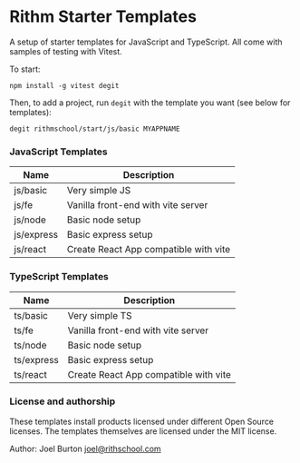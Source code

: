 Rithm Starter Templates
=======================

A setup of starter templates for JavaScript and TypeScript. All come
with samples of testing with Vitest.

To start:

```
npm install -g vitest degit
```



Then, to add a project, run `degit` with the template you want (see below for templates):

```
degit rithmschool/start/js/basic MYAPPNAME
```

### JavaScript Templates

| Name       | Description                           |
|------------|---------------------------------------|
| js/basic   | Very simple JS                        |
| js/fe      | Vanilla front-end with vite server    |
| js/node    | Basic node setup                      |
| js/express | Basic express setup                   |
| js/react   | Create React App compatible with vite |

### TypeScript Templates

| Name       | Description                           |
|------------|---------------------------------------|
| ts/basic   | Very simple TS                        |
| ts/fe      | Vanilla front-end with vite server    |
| ts/node    | Basic node setup                      |
| ts/express | Basic express setup                   |
| ts/react   | Create React App compatible with vite |

### License and authorship

These templates install products licensed under different Open Source licenses. 
The templates themselves are licensed under the MIT license.

Author: Joel Burton <joel@rithschool.com>

